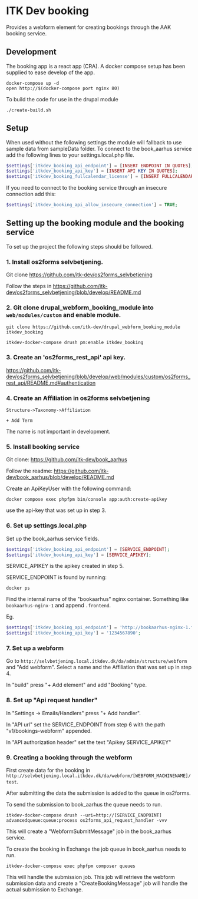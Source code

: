 # ITK Dev booking

Provides a webform element for creating bookings through the AAK booking service.

## Development

The booking app is a react app (CRA). A docker compose setup has been supplied to
ease develop of the app.

```shell
docker-compose up -d
open http://$(docker-compose port nginx 80)
```

To build the code for use in the drupal module
```shell
./create-build.sh
```

## Setup

When used without the following settings the module will fallback to use sample data from sampleData folder.
To connect to the book_aarhus service add the following lines to your settings.local.php file.

```php
$settings['itkdev_booking_api_endpoint'] = [INSERT ENDPOINT IN QUOTES];
$settings['itkdev_booking_api_key'] = [INSERT API KEY IN QUOTES];
$settings['itkdev_booking_fullcalendar_license'] = [INSERT FULLCALENDAR LICENSE KEY IN QUOTES];
```

If you need to connect to the booking service through an insecure connection add this:
```php
$settings['itkdev_booking_api_allow_insecure_connection'] = TRUE;
```

## Setting up the booking module and the booking service

To set up the project the following steps should be followed.

### 1. Install os2forms selvbetjening.

Git clone https://github.com/itk-dev/os2forms_selvbetjening

Follow the steps in https://github.com/itk-dev/os2forms_selvbetjening/blob/develop/README.md

### 2. Git clone drupal_webform_booking_module into `web/modules/custom` and enable module.

```shell
git clone https://github.com/itk-dev/drupal_webform_booking_module itkdev_booking
```
```shell
itkdev-docker-compose drush pm:enable itkdev_booking
```

### 3. Create an 'os2forms_rest_api' api key.

https://github.com/itk-dev/os2forms_selvbetjening/blob/develop/web/modules/custom/os2forms_rest_api/README.md#authentication

### 4. Create an Affiliation in os2forms selvbetjening

```text
Structure->Taxonomy->Affiliation

+ Add Term
```

The name is not important in development.

### 5. Install booking service

Git clone: https://github.com/itk-dev/book_aarhus

Follow the readme: https://github.com/itk-dev/book_aarhus/blob/develop/README.md

Create an ApiKeyUser with the following command:

```shell
docker compose exec phpfpm bin/console app:auth:create-apikey
```

use the api-key that was set up in step 3.

### 6. Set up settings.local.php

Set up the book_aarhus service fields.

```php
$settings['itkdev_booking_api_endpoint'] = [SERVICE_ENDPOINT];
$settings['itkdev_booking_api_key'] = [SERVICE_APIKEY];
```

SERVICE_APIKEY is the apikey created in step 5.

SERVICE_ENDPOINT is found by running:

```shell
docker ps
```

Find the internal name of the "bookaarhus" nginx container. Something like `bookaarhus-nginx-1` and append `.frontend`.

Eg.

```php
$settings['itkdev_booking_api_endpoint'] = 'http://bookaarhus-nginx-1.frontend/';
$settings['itkdev_booking_api_key'] = '1234567890';
```

### 7. Set up a webform

Go to `http://selvbetjening.local.itkdev.dk/da/admin/structure/webform` and "Add webform".
Select a name and the Affiliation that was set up in step 4.

In "build" press "+ Add element" and add "Booking" type.

### 8. Set up "Api request handler"

In "Settings -> Emails/Handlers" press "+ Add handler".

In "API url" set the SERVICE_ENDPOINT from step 6 with the path "v1/bookings-webform" appended.

In "API authorization header" set the text "Apikey SERVICE_APIKEY"

### 9. Creating a booking through the webform

First create data for the booking in `http://selvbetjening.local.itkdev.dk/da/webform/[WEBFORM_MACHINENAME]/test`.

After submitting the data the submission is added to the queue in os2forms.

To send the submission to book_aarhus the queue needs to run.

```shell
itkdev-docker-compose drush --uri=http://[SERVICE_ENDPOINT] advancedqueue:queue:process os2forms_api_request_handler -vvv
```

This will create a "WebformSubmitMessage" job in the book_aarhus service.

To create the booking in Exchange the job queue in book_aarhus needs to run.

```shell
itkdev-docker-compose exec phpfpm composer queues
```

This will handle the submission job. This job will retrieve the webform submission data and create a
"CreateBookingMessage" job will handle the actual submission to Exchange.

